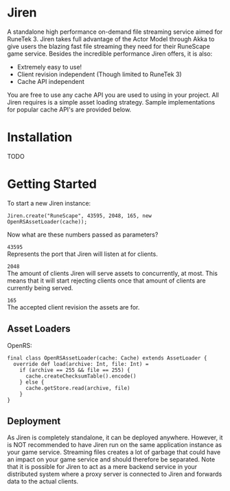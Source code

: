 # Jiren
A standalone high performance on-demand file streaming service aimed for RuneTek 3. Jiren takes full advantage of the Actor Model through Akka to give users the blazing fast file streaming they need for their RuneScape game service. Besides the incredible performance Jiren offers, it is also:

- Extremely easy to use!
- Client revision independent (Though limited to RuneTek 3)
- Cache API independent

You are free to use any cache API you are used to using in your project. All Jiren requires is a simple asset loading strategy. Sample implementations for popular cache API's are provided below.

# Installation
TODO

# Getting Started
To start a new Jiren instance:

```
Jiren.create("RuneScape", 43595, 2048, 165, new OpenRSAssetLoader(cache));
```

Now what are these numbers passed as parameters?

`43595`<br>
Represents the port that Jiren will listen at for clients.

`2048`<br>
The amount of clients Jiren will serve assets to concurrently, at most. This means that it will start rejecting clients once that amount of clients are currently being served.

`165`<br>
The accepted client revision the assets are for.

## Asset Loaders
OpenRS:

```
final class OpenRSAssetLoader(cache: Cache) extends AssetLoader {
  override def load(archive: Int, file: Int) =
    if (archive == 255 && file == 255) {
      cache.createChecksumTable().encode()
    } else {
      cache.getStore.read(archive, file)
    }
}
```

## Deployment
As Jiren is completely standalone, it can be deployed anywhere. However, it is NOT recommended to have Jiren run on the same application instance as your game service. Streaming files creates a lot of garbage that could have an impact on your game service and should therefore be separated. Note that it is possible for Jiren to act as a mere backend service in your distributed system where a proxy server is connected to Jiren and forwards data to the actual clients.